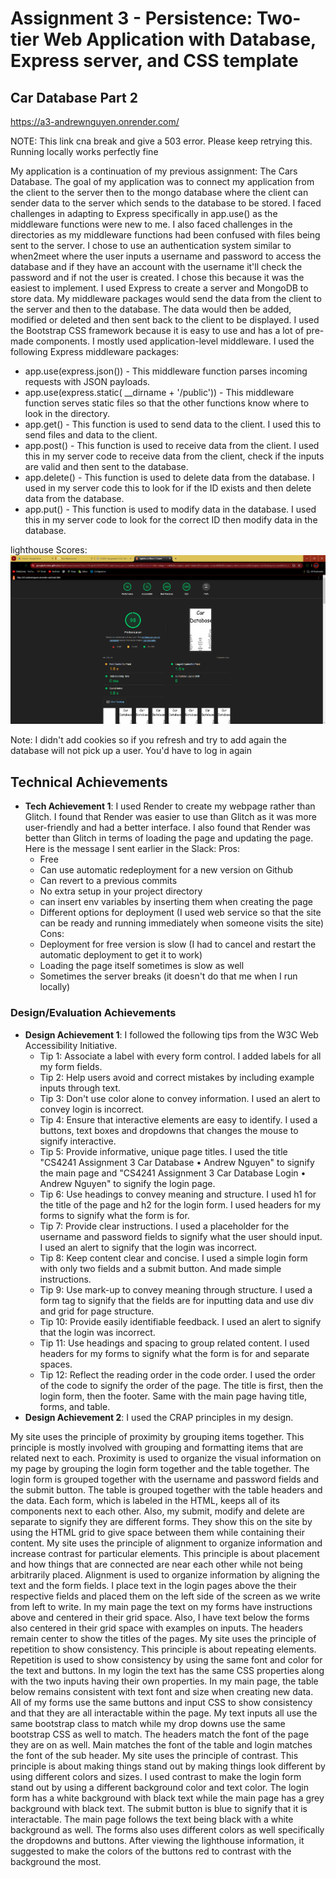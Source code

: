 Assignment 3 - Persistence: Two-tier Web Application with Database, Express server, and CSS template
===

## Car Database Part 2

https://a3-andrewnguyen.onrender.com/

NOTE: This link cna break and give a 503 error. Please keep retrying this. Running locally works perfectly fine

My  application is a continuation of my previous assignment: The Cars Database. The goal of my application was to connect my application from the client to the server then to the mongo database where the client can sender data to the server which sends to the database to be stored. 
I faced challenges in adapting to Express specifically in app.use() as the middleware functions were new to me. I also faced challenges in the directories as my middleware functions had been confused with files being sent to the server.
I chose to use an authentication system similar to when2meet where the user inputs a username and password to access the database and if they have an account with the username it'll check the password and if not the user is created. I chose this because it was the easiest to implement.
I used Express to create a server and MongoDB to store data. My middleware packages would send the data from the client to the server and then to the database. The data would then be added, modified or deleted and then sent back to the client to be displayed. 
I used the Bootstrap CSS framework because it is easy to use and has a lot of pre-made components. 
I mostly used application-level middleware. I used the following Express middleware packages:
- app.use(express.json()) - This middleware function parses incoming requests with JSON payloads.
- app.use(express.static( __dirname + '/public')) - This middleware function serves static files so that the other functions know where to look in the directory.
- app.get() - This function is used to send data to the client. I used this to send files and data to the client.
- app.post() - This function is used to receive data from the client. I used this in my server code to receive data from the client, check if the inputs are valid and then sent to the database.
- app.delete() - This function is used to delete data from the database. I used in my server code this to look for if the ID exists and then delete data from the database.
- app.put() - This function is used to modify data in the database. I used this in my server code to look for the correct ID then modify data in the database.

lighthouse Scores:
![alt text](https://github.com/atnguyen01/a3-AndrewNguyen/blob/main/img/Screenshot%202024-04-04%20192417.png)

Note: I didn't add cookies so if you refresh and try to add again the database will not pick up a user. You'd have to log in again

## Technical Achievements
- **Tech Achievement 1**: I used Render to create my webpage rather than Glitch. I found that Render was easier to use than Glitch as it was more user-friendly and had a better interface. I also found that Render was better than Glitch in terms of loading the page and updating the page. Here is the message I sent earlier in the Slack:
  Pros:
  - Free 
  - Can use automatic redeployment for a new version on Github 
  - Can revert to a previous commits 
  - No extra setup in your project directory 
  - can insert env variables by inserting them when creating the page 
  - Different options for deployment (I used web service so that the site can be ready and running immediately when someone visits the site)
  Cons:
  - Deployment for free version is slow (I had to cancel and restart the automatic deployment to get it to work)
  - Loading the page itself sometimes is slow as well
  - Sometimes the server breaks (it doesn't do that me when I run locally)

### Design/Evaluation Achievements
- **Design Achievement 1**: I followed the following tips from the W3C Web Accessibility Initiative.
  - Tip 1: Associate a label with every form control. I added labels for all my form fields.
  - Tip 2: Help users avoid and correct mistakes by including example inputs through text.
  - Tip 3: Don't use color alone to convey information. I used an alert to convey login is incorrect.
  - Tip 4: Ensure that interactive elements are easy to identify. I used a buttons, text boxes and dropdowns that changes the mouse to signify interactive.
  - Tip 5: Provide informative, unique page titles. I used the title "CS4241 Assignment 3 Car Database • Andrew Nguyen" to signify the main page and "CS4241 Assignment 3 Car Database Login • Andrew Nguyen" to signify the login page.
  - Tip 6: Use headings to convey meaning and structure. I used h1 for the title of the page and h2 for the login form. I used headers for my forms to signify what the form is for.
  - Tip 7: Provide clear instructions. I used a placeholder for the username and password fields to signify what the user should input. I used an alert to signify that the login was incorrect.
  - Tip 8: Keep content clear and concise. I used a simple login form with only two fields and a submit button. And made simple instructions.
  - Tip 9: Use mark-up to convey meaning through structure. I used a form tag to signify that the fields are for inputting data and use div and grid for page structure.
  - Tip 10: Provide easily identifiable feedback. I used an alert to signify that the login was incorrect.
  - Tip 11: Use headings and spacing to group related content. I used headers for my forms to signify what the form is for and separate spaces.
  - Tip 12: Reflect the reading order in the code order. I used the order of the code to signify the order of the page. The title is first, then the login form, then the footer. Same with the main page having title, forms, and table.
- **Design Achievement 2**: I used the CRAP principles in my design.
  
My site uses the principle of proximity by grouping items together. This principle is mostly involved with grouping and formatting items that are related next to each. Proximity is used to organize the visual information on my page by grouping the login form together and the table together. The login form is grouped together with the username and password fields and the submit button. The table is grouped together with the table headers and the data. Each form, which is labeled in the HTML, keeps all of its components next to each other. Also, my submit, modify and delete are separate to signify they are different forms. They show this on the site by using the HTML grid to give space between them while containing their content. 
  My site uses the principle of alignment to organize information and increase contrast for particular elements. This principle is about placement and how things that are connected are near each other while not being arbitrarily placed. Alignment is used to organize information by aligning the text and the form fields. I place text in the login pages above the their respective fields and placed them on the left side of the screen as we write from left to write. In my main page the text on my forms have instructions above and centered in their grid space. Also, I have text below the forms also centered in their grid space with examples on inputs. The headers remain center to show the titles of the pages. 
  My site uses the principle of repetition to show consistency. This principle is about repeating elements. Repetition is used to show consistency by using the same font and color for the text and buttons. In my login the text has the same CSS properties along with the two inputs having their own properties. In my main page, the table below remains consistent with text font and size when creating new data. All of my forms use the same buttons and input CSS to show consistency and that they are all interactable within the page. My text inputs all use the same bootstrap class to match while my drop downs use the same bootstrap CSS as well to match. The headers match the font of the page they are on as well. Main matches the font of the table and login matches the font of the sub header. 
  My site uses the principle of contrast. This principle is about making things stand out by making things look different by using different colors and sizes. I used contrast to make the login form stand out by using a different background color and text color. The login form has a white background with black text while the main page has a grey background with black text. The submit button is blue to signify that it is interactable. The main page follows the text being black with a white background as well. The forms also uses different colors as well specifically the dropdowns and buttons. After viewing the lighthouse information, it suggested to make the colors of the buttons red to contrast with the background the most.  
